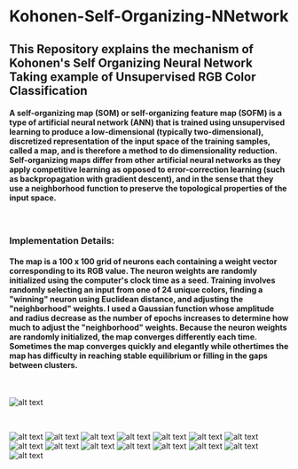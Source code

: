 # Kohonen-Self-Organizing-NNetwork
## This Repository explains the mechanism of Kohonen's Self Organizing Neural Network Taking example of Unsupervised RGB Color Classification

#### A self-organizing map (SOM) or self-organizing feature map (SOFM) is a type of artificial neural network (ANN) that is trained using unsupervised learning to produce a low-dimensional (typically two-dimensional), discretized representation of the input space of the training samples, called a map, and is therefore a method to do dimensionality reduction. Self-organizing maps differ from other artificial neural networks as they apply competitive learning as opposed to error-correction learning (such as backpropagation with gradient descent), and in the sense that they use a neighborhood function to preserve the topological properties of the input space.
<br />

### Implementation Details:
#### The map is a 100 x 100 grid of neurons each containing a weight vector corresponding to its RGB value. The neuron weights are randomly initialized using the computer's clock time as a seed. Training involves randomly selecting an input from one of 24 unique colors, finding a "winning" neuron using Euclidean distance, and adjusting the "neighborhood" weights. I used a Gaussian function whose amplitude and radius decrease as the number of epochs increases to determine how much to adjust the "neighborhood" weights. Because the neuron weights are randomly initialized, the map converges differently each time. Sometimes the map converges quickly and elegantly while othertimes the map has difficulty in reaching stable equilibrium or filling in the gaps between clusters.
<br />

![alt text](KohonenNN/ML.png)

<br>

![alt text](KohonenNN/0001.jpg)
![alt text](KohonenNN/0002.jpg)
![alt text](KohonenNN/0003.jpg)
![alt text](KohonenNN/0004.jpg)
![alt text](KohonenNN/0005.jpg)
![alt text](KohonenNN/0006.jpg)
![alt text](KohonenNN/0007.jpg)
![alt text](KohonenNN/0008.jpg)
![alt text](KohonenNN/0009.jpg)
![alt text](KohonenNN/0010.jpg)
![alt text](KohonenNN/0011.jpg)
![alt text](KohonenNN/0012.jpg)
![alt text](KohonenNN/0013.jpg)
![alt text](KohonenNN/0014.jpg)
![alt text](KohonenNN/0015.jpg)
